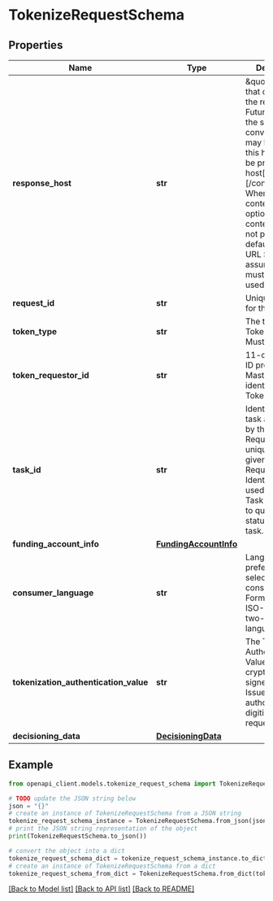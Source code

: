 # TokenizeRequestSchema


## Properties

Name | Type | Description | Notes
------------ | ------------- | ------------- | -------------
**response_host** | **str** | \&quot;The host that originated the request. Future calls in the same conversation may be routed to this host. Must be provided as: host[:port][/contextRoot] Where port and contextRoot are optional. If contextRoot is not provided, the default (per the URL Scheme) is assumed and must be used.\&quot;  | [optional] 
**request_id** | **str** | Unique identifier for the request.  | [optional] 
**token_type** | **str** | The type of Token requested. Must be CLOUD  | 
**token_requestor_id** | **str** | 11-digit numeric ID provided by Mastercard that identifies the Token Requestor.  | 
**task_id** | **str** | Identifier for this task as assigned by the Token Requestor, unique across a given Token Requestor Identifier. May be used in the Get Task Status API to query the status of this task.  | 
**funding_account_info** | [**FundingAccountInfo**](FundingAccountInfo.md) |  | 
**consumer_language** | **str** | Language preference selected by the consumer. Formatted as an ISO- 639-1 two-letter language code.  | [optional] 
**tokenization_authentication_value** | **str** | The Tokenization Authentication Value (TAV) as cryptographically signed by the Issuer to authorize this digitization request.  | [optional] 
**decisioning_data** | [**DecisioningData**](DecisioningData.md) |  | [optional] 

## Example

```python
from openapi_client.models.tokenize_request_schema import TokenizeRequestSchema

# TODO update the JSON string below
json = "{}"
# create an instance of TokenizeRequestSchema from a JSON string
tokenize_request_schema_instance = TokenizeRequestSchema.from_json(json)
# print the JSON string representation of the object
print(TokenizeRequestSchema.to_json())

# convert the object into a dict
tokenize_request_schema_dict = tokenize_request_schema_instance.to_dict()
# create an instance of TokenizeRequestSchema from a dict
tokenize_request_schema_from_dict = TokenizeRequestSchema.from_dict(tokenize_request_schema_dict)
```
[[Back to Model list]](../README.md#documentation-for-models) [[Back to API list]](../README.md#documentation-for-api-endpoints) [[Back to README]](../README.md)


